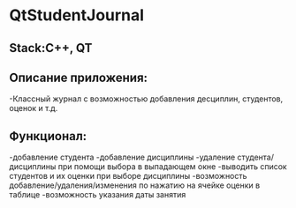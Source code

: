 # QtStudentJournal
## Stack:C++, QT
## Описание приложения:
-Классный журнал с возможностью добавления десциплин, студентов, оценок и т.д.
## Функционал:
-добавление студента
-добавление дисциплины
-удаление студента/дисциплины при помощи выбора в выпадающем окне
-выводить список студентов и их оценки при выборе дисциплины
-возможность добавление/удаления/изменения по нажатию на ячейке оценки в таблице
-возможность указания даты занятия
